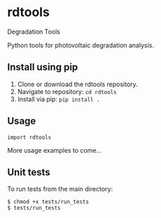 # rdtools
Degradation Tools

Python tools for photovoltaic degradation analysis.

## Install using pip

1. Clone or download the rdtools repository.
2. Navigate to repository: `cd rdtools`
3. Install via pip: `pip install .`

## Usage

```
import rdtools
```

More usage examples to come...

## Unit tests

To run tests from the main directory:
```
$ chmod +x tests/run_tests
$ tests/run_tests
```
